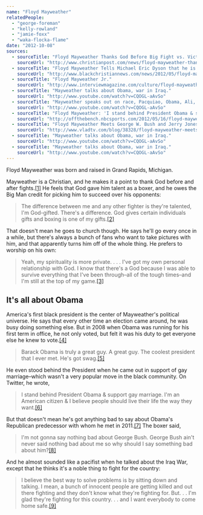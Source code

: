 ```yaml
---
name: "Floyd Mayweather"
relatedPeople:
  - "george-foreman"
  - "kelly-rowland"
  - "jamie-foxx"
  - "waka-flocka-flame"
date: "2012-10-08"
sources:
  - sourceTitle: "Floyd Mayweather Thanks God Before Big Fight vs. Victor Ortiz."
    sourceUrl: "http://www.christianpost.com/news/floyd-mayweather-thanks-god-before-big-fight-vs-victor-ortiz-55840/"
  - sourceTitle: "Floyd Mayweather Tells Michael Eric Dyson that he is 'God-Gifted.'"
    sourceUrl: "http://www.blackchristiannews.com/news/2012/05/floyd-mayweather-tells-michael-eric-dyson-that-he-is-god-gifted.html"
  - sourceTitle: "Floyd Mayweather Jr."
    sourceUrl: "http://www.interviewmagazine.com/culture/floyd-mayweather/print"
  - sourceTitle: "Mayweather talks about Obama, war in Iraq."
    sourceUrl: "http://www.youtube.com/watch?v=CQOGL-aAvSo"
  - sourceTitle: "Mayweather speaks out on race, Pacquiao, Obama, Ali, Floyd Sr."
    sourceUrl: "http://www.youtube.com/watch?v=CQOGL-aAvSo"
  - sourceTitle: "Floyd Mayweather: 'I stand behind President Obama & support gay marriage.'"
    sourceUrl: "http://offthebench.nbcsports.com/2012/05/16/floyd-mayweather-i-stand-behind-president-obama-support-gay-marriage/"
  - sourceTitle: "Floyd Mayweather Meets George W. Bush and Jerry Jones."
    sourceUrl: "http://www.vladtv.com/blog/38328/floyd-mayweather-meets-george-w-bush-and-jerry-jones/"
  - sourceTitle: "Mayweather talks about Obama, war in Iraq."
    sourceUrl: "http://www.youtube.com/watch?v=CQOGL-aAvSo"
  - sourceTitle: "Mayweather talks about Obama, war in Iraq."
    sourceUrl: "http://www.youtube.com/watch?v=CQOGL-aAvSo"
---
```


Floyd Mayweather was born and raised in Grand Rapids, Michigan.

Mayweather is a Christian, and he makes it a point to thank God before and after fights.<a class="source-citation" href="http://www.christianpost.com/news/floyd-mayweather-thanks-god-before-big-fight-vs-victor-ortiz-55840/" title="Floyd Mayweather Thanks God Before Big Fight vs. Victor Ortiz.">[1]</a> He feels that God gave him talent as a boxer, and he owes the Big Man credit for picking him to succeed over his opponents:

>The difference between me and any other fighter is they're talented, I'm God-gifted. There's a difference. God gives certain individuals gifts and boxing is one of my gifts.<a class="source-citation" href="http://www.blackchristiannews.com/news/2012/05/floyd-mayweather-tells-michael-eric-dyson-that-he-is-god-gifted.html" title="Floyd Mayweather Tells Michael Eric Dyson that he is &apos;God-Gifted.&apos;">[2]</a>

That doesn't mean he goes to church though. He says he'll go every once in a while, but there's always a bunch of fans who want to take pictures with him, and that apparently turns him off of the whole thing. He prefers to worship on his own:

>Yeah, my spirituality is more private. . . . I've got my own personal relationship with God. I know that there's a God because I was able to survive everything that I've been through–all of the tough times–and I'm still at the top of my game.<a class="source-citation" href="http://www.interviewmagazine.com/culture/floyd-mayweather/print" title="Floyd Mayweather Jr.">[3]</a>

## 

## It's all about Obama

America's first black president is the center of Mayweather's political universe. He says that every other time an election came around, he was busy doing something else. But in 2008 when Obama was running for his first term in office, he not only voted, but felt it was his duty to get everyone else he knew to vote.<a class="source-citation" href="http://www.youtube.com/watch?v=CQOGL-aAvSo" title="Mayweather talks about Obama, war in Iraq.">[4]</a>

>Barack Obama is truly a great guy. A great guy. The coolest president that I ever met. He's got swag.<a class="source-citation" href="http://www.youtube.com/watch?v=CQOGL-aAvSo" title="Mayweather speaks out on race, Pacquiao, Obama, Ali, Floyd Sr.">[5]</a>

He even stood behind the President when he came out in support of gay marriage–which wasn't a very popular move in the black community. On Twitter, he wrote,

>I stand behind President Obama & support gay marriage. I'm an American citizen & I believe people should live their life the way they want.<a class="source-citation" href="http://offthebench.nbcsports.com/2012/05/16/floyd-mayweather-i-stand-behind-president-obama-support-gay-marriage/" title="Floyd Mayweather: &apos;I stand behind President Obama &amp; support gay marriage.&apos;">[6]</a>

But that doesn't mean he's got anything bad to say about Obama's Republican predecessor with whom he met in 2011.<a class="source-citation" href="http://www.vladtv.com/blog/38328/floyd-mayweather-meets-george-w-bush-and-jerry-jones/" title="Floyd Mayweather Meets George W. Bush and Jerry Jones.">[7]</a> The boxer said,

>I'm not gonna say nothing bad about George Bush. George Bush ain't never said nothing bad about me so why should I say something bad about him?<a class="source-citation" href="http://www.youtube.com/watch?v=CQOGL-aAvSo" title="Mayweather talks about Obama, war in Iraq.">[8]</a>

And he almost sounded like a pacifist when he talked about the Iraq War, except that he thinks it's a noble thing to fight for the country:

>I believe the best way to solve problems is by sitting down and talking. I mean, a bunch of innocent people are getting killed and out there fighting and they don't know what they're fighting for. But. . . I'm glad they're fighting for this country. . . and I want everybody to come home safe.<a class="source-citation" href="http://www.youtube.com/watch?v=CQOGL-aAvSo" title="Mayweather talks about Obama, war in Iraq.">[9]</a>